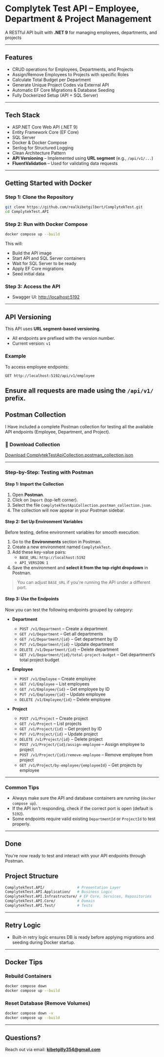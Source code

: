 
# Complytek Test API – Employee, Department & Project Management

A RESTful API built with **.NET 9** for managing employees, departments, and projects

---

## Features

- CRUD operations for Employees, Departments, and Projects  
- Assign/Remove Employees to Projects with specific Roles  
- Calculate Total Budget per Department  
- Generate Unique Project Codes via External API  
- Automatic EF Core Migrations & Database Seeding  
- Fully Dockerized Setup (API + SQL Server)

---

##  Tech Stack

- ASP.NET Core Web API (.NET 9)  
- Entity Framework Core (EF Core)  
- SQL Server  
- Docker & Docker Compose  
- Serilog for Structured Logging  
- Clean Architecture Pattern
- **API Versioning** – Implemented using **URL segment** (e.g., `/api/v1/...`)
- **FluentValidation** – Used for validating  data requests
---

##  Getting Started with Docker

###  Step 1: Clone the Repository

```bash
git clone https://github.com/realkibetgilbert/ComplytekTest.git
cd ComplytekTest.API
```

###  Step 2: Run with Docker Compose

```bash
docker compose up --build
```

This will:

- Build the API image  
- Start API and SQL Server containers  
- Wait for SQL Server to be ready  
- Apply EF Core migrations  
- Seed initial data  

###  Step 3: Access the API

- Swagger UI: [http://localhost:5192](http://localhost:5192)

---

##  API Versioning

This API uses **URL segment-based versioning**.

- All endpoints are prefixed with the version number.  
- Current version: `v1`

###  Example

To access employee endpoints:

```
GET http://localhost:5192/api/v1/employee
```

Ensure all requests are made using the `/api/v1/` prefix.
---
##  Postman Collection

I Have included a complete Postman collection for testing all the available API endpoints (Employee, Department, and Project).

### 🔗 Download Collection

[ Download ComplytekTestApiCollection.postman_collection.json](./ComplytekTest.API/PostmanCollection/ComplytekTestApiCollection.postman_collection.json)



---

###  Step-by-Step: Testing with Postman

####  Step 1: Import the Collection

1. Open **Postman**.
2. Click on `Import` (top-left corner).
3. Select the file `ComplytekTestApiCollection.postman_collection.json`.
4. The collection will now appear in your Postman sidebar.

####  Step 2: Set Up Environment Variables

Before testing, define environment variables for smooth execution:

1. Go to the **Environments** section in Postman.
2. Create a new environment named `ComplytekTest`.
3. Add these key-value pairs:
    - `BASE_URL`: `http://localhost:5192`
    - `API_VERSION`: `1`
4. Save the environment and **select it from the top-right dropdown** in Postman.

>  You can adjust `BASE_URL` if you're running the API under a different port.

####  Step 3: Use the Endpoints

Now you can test the following endpoints grouped by category:

- **Department**
  - `POST /v1/Department` – Create a department
  - `GET /v1/Department` – Get all departments
  - `GET /v1/Department/{id}` – Get department by ID
  - `PUT /v1/Department/{id}` – Update department
  - `DELETE /v1/Department/{id}` – Delete department
  - `GET /v1/Department/{id}/total-project-budget` – Get department’s total project budget

- **Employee**
  - `POST /v1/Employee` – Create employee
  - `GET /v1/Employee` – List employees
  - `GET /v1/Employee/{id}` – Get employee by ID
  - `PUT /v1/Employee/{id}` – Update employee
  - `DELETE /v1/Employee/{id}` – Delete employee

- **Project**
  - `POST /v1/Project` – Create project
  - `GET /v1/Project` – List projects
  - `GET /v1/Project/{id}` – Get project by ID
  - `PUT /v1/Project/{id}` – Update project
  - `DELETE /v1/Project/{id}` – Delete project
  - `POST /v1/Project/{id}/assign-employee` – Assign employee to project
  - `POST /v1/Project/{id}/remove-employee` – Remove employee from project
  - `GET /v1/Project/by-employee/{employeeId}` – Get projects by employee

---

###  Common Tips

- Always make sure the API and database containers are running (`docker compose up`).
- If the API isn't responding, check if the correct port is open (default is `5192`).
- Some endpoints require valid existing `DepartmentId` or `ProjectId` to test properly.
---

##  Done

You're now ready to test and interact with your API endpoints through Postman.

##  Project Structure

```bash
ComplytekTest.API/               # Presentation Layer
ComplytekTest.API.Application/   # Business Logic
ComplytekTest.API.Infrastructure/ # EF Core, Services, Repositories
ComplytekTest.API.Core/          # Domain
ComplytekTest.API.Test/          # Tests
```

---

##  Retry Logic

- Built-in retry logic ensures DB is ready before applying migrations and seeding during Docker startup.

---

##  Docker Tips

###   Rebuild Containers

```bash
docker compose down
docker compose up --build
```

### Reset Database (Remove Volumes)

```bash
docker compose down -v
docker compose up --build
```

---

##  Questions?

Reach out via email: **kibetgilly354@gmail.com**
